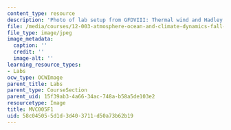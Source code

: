 ```yaml
---
content_type: resource
description: 'Photo of lab setup from GFDVIII: Thermal wind and Hadley circulation.'
file: /media/courses/12-003-atmosphere-ocean-and-climate-dynamics-fall-2008/58c045055d1d3d403711d50a73b62b19_MVC005F1.jpg
file_type: image/jpeg
image_metadata:
  caption: ''
  credit: ''
  image-alt: ''
learning_resource_types:
- Labs
ocw_type: OCWImage
parent_title: Labs
parent_type: CourseSection
parent_uid: 15f39ab3-4a66-34ac-748a-b58a5de103e2
resourcetype: Image
title: MVC005F1
uid: 58c04505-5d1d-3d40-3711-d50a73b62b19
---
```

